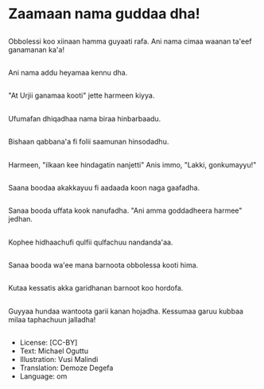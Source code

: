 # Zaamaan nama guddaa dha!

##
Obbolessi koo xiinaan hamma guyaati rafa. Ani nama cimaa waanan ta'eef ganamanan ka'a!

##
Ani nama addu heyamaa kennu dha.

##
"At Urjii ganamaa kooti" jette harmeen kiyya.

##
Ufumafan dhiqadhaa nama biraa hinbarbaadu.

##
Bishaan qabbana'a fi folii saamunan hinsodadhu.

##
Harmeen, "ilkaan kee hindagatin nanjetti" Anis immo, "Lakki, gonkumayyu!"

##
Saana boodaa akakkayuu fi aadaada koon naga gaafadha.

##
Sanaa booda uffata kook nanufadha. "Ani amma goddadheera harmee" jedhan.

##
Kophee hidhaachufi qulfii qulfachuu nandanda'aa.

##
Sanaa booda wa'ee mana barnoota obbolessa kooti hima.

##
Kutaa kessatis akka garidhanan barnoot koo hordofa.

##
Guyyaa hundaa wantoota garii kanan hojadha. Kessumaa garuu kubbaa milaa taphachuun jalladha!

##
* License: [CC-BY]
* Text: Michael Oguttu
* Illustration: Vusi Malindi
* Translation: Demoze Degefa
* Language: om
